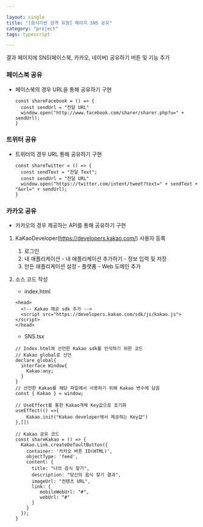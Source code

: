 ```yaml
---

layout: single
title: "[음식기반 성격 유형] 페이지 SNS 공유"
category: "project"
tags: typescript

---
```


  결과 페이지에 SNS(페이스북, 카카오, 네이버) 공유하기 버튼 및 기능 추가

### 페이스북 공유

- 페이스북의 경우 URL을 통해 공유하기 구현

  ~~~tsx
  const shareFacebook = () => {
    const sendUrl = "전달 URL"
    window.open("http://www.facebook.com/sharer/sharer.php?u=" + sendUrl);
  }
  ~~~

### 트위터 공유

- 트위터의 경우 URL 통해 공유하기 구현

  ~~~~tsx
  const shareTwitter = () => {
    const sendText = "전달 Text";
    const sendUrl = "전달 URL"
    window.open("https://twitter.com/intent/tweet?text=" + sendText + "&url=" + sendUrl);
  }
  ~~~~

### 카카오 공유

- 카카오의 경우 제공하는 API를 통해 공유하기 구현

1. KaKaoDeveloper(https://developers.kakao.com/) 사용자 등록

   1. 로그인
   2. 내 애플리케이션 - 내 애플리케이션 추가하기 - 정보 입력 및 저장
   3. 만든 애플리케이션 설정 - 플랫폼 - Web 도메인 추가

2. 소스 코드 작성

   - index.html

   ~~~tsx
   <head>
     <!-- Kakao 제공 sdk 추가 -->
     <script src="https://developers.kakao.com/sdk/js/kakao.js"></script>
   </head>
   ~~~

   - SNS.tsx

   ~~~tsx
   // Index.html에 선언한 Kakao sdk를 인식하기 위한 코드
   // Kakao global로 선언
   declare global{
     interface Window{
       Kakao:any;
     }
   }
   // 선언한 Kakao를 해당 파일에서 사용하기 위해 Kakao 변수에 담음
   const { Kakao } = window;
   
   // UseEffect를 통한 Kakao객체 Key값으로 초기화 
   useEffect(() =>{
       Kakao.init("Kakao developer에서 제공하는 Key값")
   },[])
   
   // Kakao 공유 코드
   const shareKakao = () => {
     Kakao.Link.createDefaultButton({
       container: '카카오 버튼 ID(HTML)',
       objectType: 'feed',
       content: {
         title: "나의 음식 찾기",
         description: "당신의 음식 찾기 결과",
         imageUrl: "컨텐츠 URL",
         link: {
            mobileWebUrl: "#",
            webUrl: "#"
         }
       }
     });
   }
   ~~~